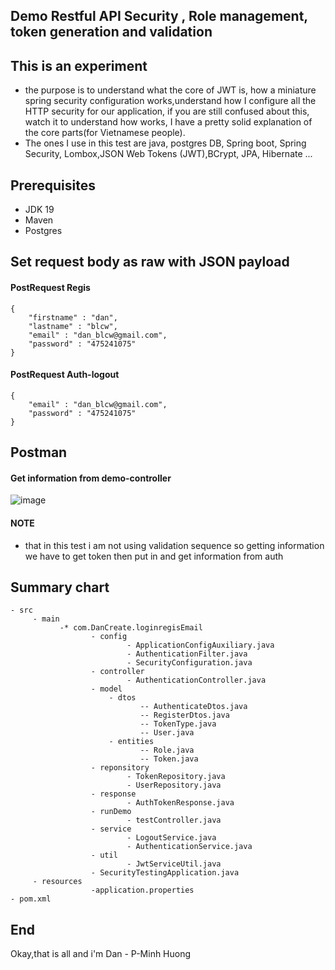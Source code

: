 ## Demo Restful API Security , Role management, token generation and validation

## This is an experiment

- the purpose is to understand what the core of JWT is, how a miniature spring security configuration works,understand how I configure all the HTTP security for our application, if you are still confused about this, watch it to understand how works, I have a pretty solid explanation of the core parts(for Vietnamese people).
- The ones I use in this test are java, postgres DB, Spring boot, Spring Security, Lombox,JSON Web Tokens (JWT),BCrypt, JPA, Hibernate ...
## Prerequisites

- JDK 19
- Maven
- Postgres

## Set request body as raw with JSON payload
#### PostRequest Regis
```
{
    "firstname" : "dan",
    "lastname" : "blcw",
    "email" : "dan_blcw@gmail.com",
    "password" : "475241075"
}
```
#### PostRequest Auth-logout
```
{
    "email" : "dan_blcw@gmail.com",
    "password" : "475241075"
}
```
## Postman
#### Get information from demo-controller 
![image](https://user-images.githubusercontent.com/127305381/229187880-f4c9cada-313f-47e6-a4b4-c98dc0eaec25.png)
#### NOTE 
- that in this test i am not using validation sequence so getting information we have to get token then put in and get information from auth
## Summary chart

```
- src
     - main
           -* com.DanCreate.loginregisEmail
                  - config 
                          - ApplicationConfigAuxiliary.java
                          - AuthenticationFilter.java
                          - SecurityConfiguration.java
                  - controller
                          - AuthenticationController.java
                  - model
                      - dtos
                             -- AuthenticateDtos.java
                             -- RegisterDtos.java
                             -- TokenType.java
                             -- User.java
                      - entities
                             -- Role.java
                             -- Token.java
                  - reponsitory
                          - TokenRepository.java
                          - UserRepository.java
                  - response
                          - AuthTokenResponse.java
                  - runDemo
                          - testController.java
                  - service
                          - LogoutService.java
                          - AuthenticationService.java
                  - util
                          - JwtServiceUtil.java
                  - SecurityTestingApplication.java
     - resources
                  -application.properties
- pom.xml
```
## End
Okay,that is all and i'm Dan - P-Minh Huong
